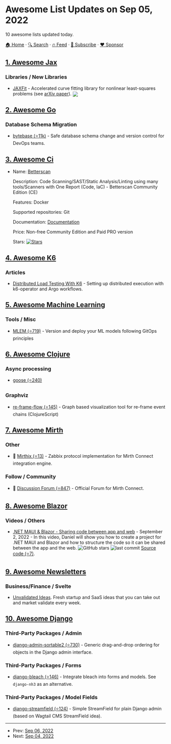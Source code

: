 # Awesome List Updates on Sep 05, 2022

10 awesome lists updated today.

[🏠 Home](/README.md) · [🔍 Search](https://www.trackawesomelist.com/search/) · [🔥 Feed](https://www.trackawesomelist.com/rss.xml) · [📮 Subscribe](https://trackawesomelist.us17.list-manage.com/subscribe?u=d2f0117aa829c83a63ec63c2f&id=36a103854c) · [❤️  Sponsor](https://github.com/sponsors/theowenyoung)



## [1. Awesome Jax](/content/n2cholas/awesome-jax/README.md)

### Libraries / New Libraries

*   [JAXFit](https://github.com/dipolar-quantum-gases/jaxfit) - Accelerated curve fitting library for nonlinear least-squares problems (see [arXiv paper](https://arxiv.org/abs/2208.12187)). <img src="https://img.shields.io/github/stars/dipolar-quantum-gases/jaxfit?style=social" align="center">

## [2. Awesome Go](/content/avelino/awesome-go/README.md)

### Database Schema Migration

*   [bytebase (⭐11k)](https://github.com/bytebase/bytebase) - Safe database schema change and version control for DevOps teams.

## [3. Awesome Ci](/content/ligurio/awesome-ci/README.md)

- Name: [Betterscan](https://www.betterscan.io)

  Description: Code Scanning/SAST/Static Analysis/Linting using many tools/Scanners with One Report (Code, IaC) - Betterscan Community Edition (CE)

  Features: Docker

  Supported repositories: Git

  Documentation: [Documentation](https://betterscan.io)

  Price: Non-free Community Edition and Paid PRO version

  Stars: [![Stars](https://img.shields.io/github/stars/marcinguy/betterscan-ce.svg)](https://github.com/marcinguy/betterscan-ce/)



## [4. Awesome K6](/content/grafana/awesome-k6/README.md)

### Articles

*   [Distributed Load Testing With K6](https://engineering.empathy.co/distributed-load-testing-with-k6/) - Setting up distributed execution with k6-operator and Argo workflows.

## [5. Awesome Machine Learning](/content/josephmisiti/awesome-machine-learning/README.md)

### Tools / Misc

*   [MLEM (⭐719)](https://github.com/iterative/mlem) - Version and deploy your ML models following GitOps principles

## [6. Awesome Clojure](/content/razum2um/awesome-clojure/README.md)

### Async processing

*   [goose (⭐240)](https://github.com/nilenso/goose)

### Graphviz

*   [re-frame-flow (⭐145)](https://github.com/ertugrulcetin/re-frame-flow) - Graph based visualization tool for re-frame event chains (ClojureScript)

## [7. Awesome Mirth](/content/mga-mirth/awesome-mirth/README.md)

### Other

*   🔧 [Mirthix (⭐13)](https://github.com/cboyer/mirth-zabbix) - Zabbix protocol implementation for Mirth Connect integration engine.

### Follow / Community

*   📖 [Discussion Forum (⭐847)](https://github.com/nextgenhealthcare/connect/discussions) - Official Forum for Mirth Connect.

## [8. Awesome Blazor](/content/AdrienTorris/awesome-blazor/README.md)

### Videos / Others

*   [.NET MAUI & Blazor - Sharing code between app and web](https://www.youtube.com/watch?v=A_C8X-b2qXE) - September 2, 2022 - In this video, Daniel will show you how to create a project for .NET MAUI and Blazor and how to structure the code so it can be shared between the app and the web. ![GitHub stars](https://img.shields.io/github/stars/dhindrik/MauiBlazorHybridDemo?style=flat-square\&cacheSeconds=604800) ![last commit](https://img.shields.io/github/last-commit/dhindrik/MauiBlazorHybridDemo?style=flat-square\&cacheSeconds=86400) [Source code (⭐7)](https://github.com/dhindrik/MauiBlazorHybridDemo).

## [9. Awesome Newsletters](/content/zudochkin/awesome-newsletters/README.md)

### Business/Finance / Svelte

*   [Unvalidated Ideas](https://unvalidatedideas.com). Fresh startup and SaaS ideas that you can take out and market validate every week.

## [10. Awesome Django](/content/wsvincent/awesome-django/README.md)

### Third-Party Packages / Admin

*   [django-admin-sortable2 (⭐730)](https://github.com/jrief/django-admin-sortable2) - Generic drag-and-drop ordering for objects in the Django admin interface.

### Third-Party Packages / Forms

*   [django-bleach (⭐146)](https://github.com/marksweb/django-bleach/) - Integrate bleach into forms and models. See `django-nh3` as an alternative.

### Third-Party Packages / Model Fields

*   [django-streamfield (⭐124)](https://github.com/raagin/django-streamfield) - Simple StreamField for plain Django admin (based on Wagtail CMS StreamField idea).

---

- Prev: [Sep 06, 2022](/content/2022/09/06/README.md)
- Next: [Sep 04, 2022](/content/2022/09/04/README.md)